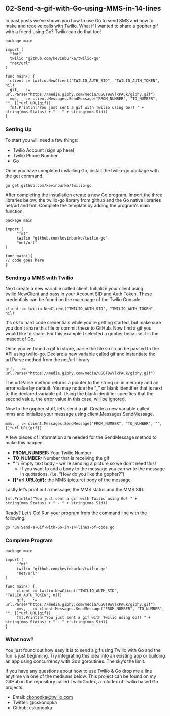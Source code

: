 ## 02-Send-a-gif-with-Go-using-MMS-in-14-lines

In past posts we’ve shown you how to use Go to send SMS and how to make and receive calls with Twilio. What if I wanted to share a gopher gif with a friend using Go? Twilio can do that too!

```golang
package main

import (
  "fmt"
  twilio "github.com/kevinburke/twilio-go"
  "net/url"
)

func main() {
  client := twilio.NewClient("TWILIO_AUTH_SID", "TWILIO_AUTH_TOKEN", nil)
  gif, _ := url.Parse("https://media.giphy.com/media/uGGT9wVlxPAuk/giphy.gif")
  mms, _ := client.Messages.SendMessage("FROM_NUMBER", "TO_NUMBER", "", []*url.URL{gif})
  fmt.Println("You just sent a gif with Twilio using Go!! " + string(mms.Status) + " - " + string(mms.Sid))
}
```

### Setting Up

To start you will need a few things:

* Twilio Account (sign up here)
* Twilio Phone Number
* Go

Once you have completed installing Go, install the twilio-go package with the get command.

```golang
go get github.com/kevinburke/twilio-go
```

After completing the installation create a new Go program. Import the three libraries below: the twilio-go library from github and the Go native libraries net/url and fmt. Complete the template by adding the program’s main function.

```golang
package main

import (
     "fmt"
     twilio "github.com/kevinburke/twilio-go"
     "net/url"
)

func main(){
// code goes here
}
```

### Sending a MMS with Twilio

Next create a new variable called client. Initialize your client using twilio.NewClient and pass in your Account SID and Auth Token. These credentials can be found on the main page of the Twilio Console.

```golang
client := twilio.NewClient("TWILIO_AUTH_SID", "TWILIO_AUTH_TOKEN", nil)
```

It's ok to hard code credentials while you're getting started, but make sure you don't share this file or commit these to GitHub. Now find a gif you would like to share. For this example I selected a gopher because it is the mascot of Go.

Once you’ve found a gif to share, parse the file so it can be passed to the API using twilio-go. Declare a new variable called gif and instantiate the url.Parse method from the net/url library.

```golang
gif, _ := url.Parse("https://media.giphy.com/media/uGGT9wVlxPAuk/giphy.gif")
```

The url.Parse method returns a pointer to the string url in memory and an error value by default. You may notice the “_” or blank identifier that is next to the declared variable gif. Using the blank identifier specifies that the second value, the error value in this case, will be ignored.

Now to the gopher stuff, let’s send a gif. Create a new variable called mms and initialize your message using client.Messages.SendMessage.

```golang
mms, _ := client.Messages.SendMessage("FROM_NUMBER", "TO_NUMBER", "", []*url.URL{gif})
```

A few pieces of information are needed for the SendMessage method to make this happen.

* **FROM_NUMBER:** Your Twilio Number
* **TO_NUMBER:** Number that is receiving the gif
* **"":** Empty text body - we're sending a picture so we don't need this! 
  * If you want to add a body to the message you can write the message in quotations. (i.e. “How do you like the gopher?”)
* __[]*url.URL{gif}:__ the MMS (picture) body of the message

Lastly let’s print out a message, the MMS status and the MMS SID.

```golang
fmt.Println("You just sent a gif with Twilio using Go! " + string(mms.Status) + " - " + string(mms.Sid))
```

Ready? Let’s Go! Run your program from the command line with the following:

```golang
go run Send-a-Gif-with-Go-in-14-lines-of-code.go
```

### Complete Program

```golang
package main

import (
     "fmt"
     twilio "github.com/kevinburke/twilio-go"
     "net/url"
)

func main() {
     client := twilio.NewClient("TWILIO_AUTH_SID", "TWILIO_AUTH_TOKEN", nil)
     gif, _ := url.Parse("https://media.giphy.com/media/uGGT9wVlxPAuk/giphy.gif")
     mms, _ := client.Messages.SendMessage("FROM_NUMBER", "TO_NUMBER", "", []*url.URL{gif})
     fmt.Println("You just sent a gif with Twilio using Go!! " + string(mms.Status) + " - " + string(mms.Sid))
}
```

### What now?

You just found out how easy it is to send a gif using Twilio with Go and the fun is just beginning. Try integrating this idea into an existing app or building an app using concurrency with Go’s goroutines. The sky’s the limit.

If you have any questions about how to use Twilio & Go drop me a line anytime via one of the mediums below. This project can be found on my GitHub in the repository called TwilioGodex, a rolodex of Twilio based Go projects. 

* Email: ckonopka@twilio.com
* Twitter: @cskonopka
* Github: cskonopka
